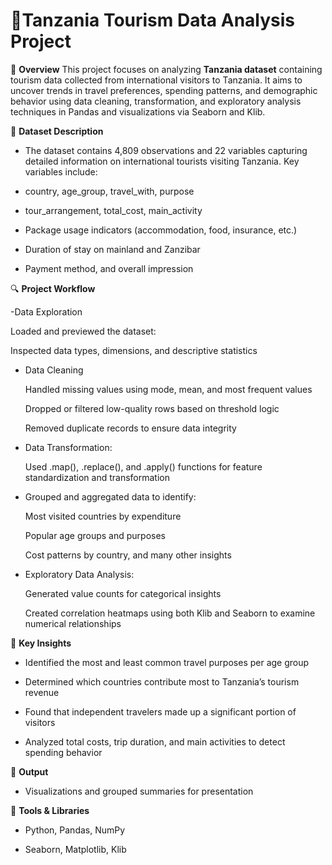 # 🧭Tanzania Tourism Data Analysis Project

📄 **Overview**
This project focuses on analyzing **Tanzania dataset** containing tourism data collected from international visitors to Tanzania. It aims to uncover trends in travel preferences, spending patterns, and demographic behavior using data cleaning, transformation, and exploratory analysis techniques in Pandas and visualizations via Seaborn and Klib.

📁 **Dataset Description**

- The dataset contains 4,809 observations and 22 variables capturing detailed information on international tourists visiting Tanzania. Key variables include:

- country, age_group, travel_with, purpose

- tour_arrangement, total_cost, main_activity

- Package usage indicators (accommodation, food, insurance, etc.)

- Duration of stay on mainland and Zanzibar

- Payment method, and overall impression

🔍 **Project Workflow**

-Data Exploration

  Loaded and previewed the dataset:

  Inspected data types, dimensions, and descriptive statistics

- Data Cleaning

  Handled missing values using mode, mean, and most frequent values

  Dropped or filtered low-quality rows based on threshold logic

  Removed duplicate records to ensure data integrity

- Data Transformation:

  Used .map(), .replace(), and .apply() functions for feature standardization and transformation

- Grouped and aggregated data to identify:

  Most visited countries by expenditure

  Popular age groups and purposes

  Cost patterns by country, and many other insights

- Exploratory Data Analysis:

  Generated value counts for categorical insights

  Created correlation heatmaps using both Klib and Seaborn to examine numerical relationships

📌 **Key Insights**

- Identified the most and least common travel purposes per age group

- Determined which countries contribute most to Tanzania’s tourism revenue

- Found that independent travelers made up a significant portion of visitors

- Analyzed total costs, trip duration, and main activities to detect spending behavior

💾 **Output**

- Visualizations and grouped summaries for presentation

📎 **Tools & Libraries**

- Python, Pandas, NumPy

- Seaborn, Matplotlib, Klib
